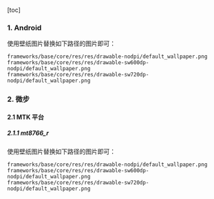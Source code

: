 [toc]

### 1. Android

使用壁纸图片替换如下路径的图片即可：

```
frameworks/base/core/res/res/drawable-nodpi/default_wallpaper.png
frameworks/base/core/res/res/drawable-sw600dp-nodpi/default_wallpaper.png
frameworks/base/core/res/res/drawable-sw720dp-nodpi/default_wallpaper.png
```

### 2. 微步

#### 2.1 MTK 平台

##### 2.1.1 mt8766_r

使用壁纸图片替换如下路径的图片即可：

```
frameworks/base/core/res/res/drawable-nodpi/default_wallpaper.png
frameworks/base/core/res/res/drawable-sw600dp-nodpi/default_wallpaper.png
frameworks/base/core/res/res/drawable-sw720dp-nodpi/default_wallpaper.png
```


